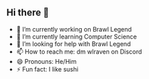 ## Hi there 👋

- 🔭 I’m currently working on Brawl Legend
- 🌱 I’m currently learning Computer Science
- 🤔 I’m looking for help with Brawl Legend
- 📫 How to reach me: dm wlraven on Discord
- 😄 Pronouns: He/Him
- ⚡ Fun fact: I like sushi
<!--
**CorporalCrow/CorporalCrow** is a ✨ _special_ ✨ repository because its `README.md` (this file) appears on your GitHub profile.

Here are some ideas to get you started:

- 🔭 I’m currently working on ...
- 🌱 I’m currently learning ...
- 👯 I’m looking to collaborate on ...
- 🤔 I’m looking for help with ...
- 💬 Ask me about ...
- 📫 How to reach me: ...
- 😄 Pronouns: ...
- ⚡ Fun fact: ...
-->
